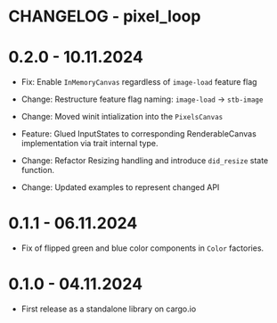 # CHANGELOG - pixel_loop

# 0.2.0 - 10.11.2024

- Fix: Enable `InMemoryCanvas` regardless of `image-load` feature flag

- Change: Restructure feature flag naming: `image-load` -> `stb-image`

- Change: Moved winit intialization into the `PixelsCanvas`

- Feature: Glued InputStates to corresponding RenderableCanvas implementation via trait internal type.

- Change: Refactor Resizing handling and introduce `did_resize` state function.

- Change: Updated examples to represent changed API


# 0.1.1 - 06.11.2024

- Fix of flipped green and blue color components in `Color` factories.

# 0.1.0 - 04.11.2024

- First release as a standalone library on cargo.io
